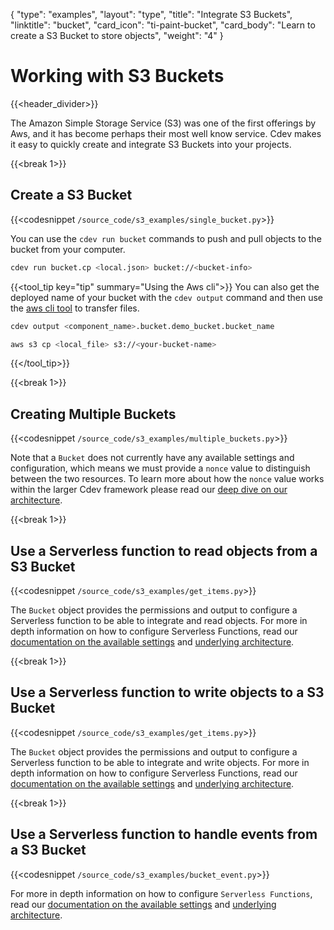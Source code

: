 {
    "type": "examples",
    "layout": "type",
    "title": "Integrate S3 Buckets",
    "linktitle": "bucket",
    "card_icon": "ti-paint-bucket",
    "card_body": "Learn to create a S3 Bucket to store objects",
    "weight": "4"
}


# Working with S3 Buckets
{{<header_divider>}}

The Amazon Simple Storage Service (S3) was one of the first offerings by Aws, and it has become perhaps their most well know service. Cdev makes it easy to quickly create and integrate S3 Buckets into your projects.


{{<break 1>}}
## Create a S3 Bucket
{{<codesnippet `/source_code/s3_examples/single_bucket.py`>}}

You can use the `cdev run bucket` commands to push and pull objects to the bucket from your computer.

```bash
cdev run bucket.cp <local.json> bucket://<bucket-info>
```

{{<tool_tip key="tip" summary="Using the Aws cli">}}
You can also get the deployed name of your bucket with the `cdev output` command and then use the [aws cli tool](https://docs.aws.amazon.com/cli/latest/userguide/getting-started-install.html) to transfer files.

```bash
cdev output <component_name>.bucket.demo_bucket.bucket_name
```

```bash
aws s3 cp <local_file> s3://<your-bucket-name>
```
{{</tool_tip>}}

{{<break 1>}}
## Creating Multiple Buckets
{{<codesnippet `/source_code/s3_examples/multiple_buckets.py`>}}

Note that a `Bucket` does not currently have any available settings and configuration, which means we must provide a `nonce` value to distinguish between the two resources. To learn more about how the `nonce` value works within the larger Cdev framework please read our [deep dive on our architecture](/docs/firstprinciples).


{{<break 1>}}
## Use a Serverless function to read objects from a S3 Bucket
{{<codesnippet `/source_code/s3_examples/get_items.py`>}}

The `Bucket` object provides the permissions and output to configure a Serverless function to be able to integrate and read objects. For more in depth information on how to configure Serverless Functions, read our [documentation on the available settings](/docs/examples/functions) and [underlying architecture](/docs/firstprinciples/functions).

{{<break 1>}}
## Use a Serverless function to write objects to a S3 Bucket
{{<codesnippet `/source_code/s3_examples/get_items.py`>}}

The `Bucket` object provides the permissions and output to configure a Serverless function to be able to integrate and write objects. For more in depth information on how to configure Serverless Functions, read our [documentation on the available settings](/docs/examples/functions) and [underlying architecture](/docs/firstprinciples/functions). 


{{<break 1>}}
## Use a Serverless function to handle events from a S3 Bucket
{{<codesnippet `/source_code/s3_examples/bucket_event.py`>}}

For more in depth information on how to configure `Serverless Functions`, read our [documentation on the available settings](/docs/examples/functions) and [underlying architecture](/docs/firstprinciples/functions). 
